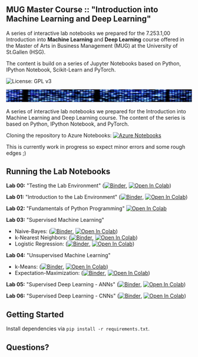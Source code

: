 ## MUG Master Course :: "Introduction into Machine Learning and Deep Learning"

A series of interactive lab notebooks we prepared for the 7.253.1,00 Introduction into **Machine Learning** and **Deep Learning** course offered in the Master of Arts in Business Management (MUG) at the University of St.Gallen (HSG). 

The content is build on a series of Jupyter Notebooks based on Python, IPython Notebook, Scikit-Learn and PyTorch.

![License: GPL v3](https://img.shields.io/badge/License-GPLv3-blue.svg)

![Course Banner](https://github.com/GitiHubi/courseMLDL/blob/master/banner.png)

A series of interactive lab notebooks we prepared for the Introduction into Machine Learning and Deep Learning course. The content of the series is based on Python, IPython Notebook, and PyTorch.

Cloning the repository to Azure Notebooks: [![Azure Notebooks](https://notebooks.azure.com/launch.png)](https://notebooks.azure.com/import/gh/GitiHubi/courseMLDL)

This is currently work in progress so expect minor errors and some rough edges ;)

## Running the Lab Notebooks

**Lab 00:** "Testing the Lab Environment" ([![Binder](https://mybinder.org/badge_logo.svg)](https://mybinder.org/v2/gh/GitiHubi/courseMLDL/master?filepath=lab_00%2Fmldl_lab_00.ipynb), [![Open In Colab](https://colab.research.google.com/assets/colab-badge.svg)](https://colab.research.google.com/github/GitiHubi/courseMLDL/blob/master/lab_00/mldl_lab_00.ipynb))

**Lab 01:** "Introduction to the Lab Environment" ([![Binder](https://mybinder.org/badge_logo.svg)](https://mybinder.org/v2/gh/GitiHubi/courseMLDL/master?filepath=lab_01%2Fmldl_lab_01.ipynb), [![Open In Colab](https://colab.research.google.com/assets/colab-badge.svg)](https://colab.research.google.com/github/GitiHubi/courseMLDL/blob/master/lab_01/mldl_colab_01.ipynb))

**Lab 02:** "Fundamentals of Python Programming" [![Open In Colab](https://colab.research.google.com/assets/colab-badge.svg)](https://colab.research.google.com/github/GitiHubi/courseMLDL/blob/master/lab_02/mldl_colab_02.ipynb)

**Lab 03:** "Supervised Machine Learning" 
- Naive-Bayes: ([![Binder](https://mybinder.org/badge_logo.svg)](https://mybinder.org/v2/gh/GitiHubi/courseMLDL/master?filepath=lab_03%2Fmldl_lab_03a.ipynb), [![Open In Colab](https://colab.research.google.com/assets/colab-badge.svg)](https://colab.research.google.com/github/GitiHubi/courseMLDL/blob/master/lab_03/mldl_colab_03a.ipynb))
- k-Nearest Neighbors: ([![Binder](https://mybinder.org/badge_logo.svg)](https://mybinder.org/v2/gh/GitiHubi/courseMLDL/master?filepath=lab_03%2Fmldl_lab_03b.ipynb), [![Open In Colab](https://colab.research.google.com/assets/colab-badge.svg)](https://colab.research.google.com/github/GitiHubi/courseMLDL/blob/master/lab_03/mldl_colab_03b.ipynb))
- Logistic Regression: ([![Binder](https://mybinder.org/badge_logo.svg)](https://mybinder.org/v2/gh/GitiHubi/courseMLDL/master?filepath=lab_07%2Fmldl_lab_07.ipynb), [![Open In Colab](https://colab.research.google.com/assets/colab-badge.svg)](https://colab.research.google.com/github/GitiHubi/courseMLDL/blob/master/lab_07/mldl_colab_07.ipynb))

**Lab 04:** "Unsupervised Machine Learning" 
- k-Means: ([![Binder](https://mybinder.org/badge_logo.svg)](https://mybinder.org/v2/gh/GitiHubi/courseMLDL/master?filepath=lab_04%2Fmldl_lab_04a.ipynb), [![Open In Colab](https://colab.research.google.com/assets/colab-badge.svg)](https://colab.research.google.com/github/GitiHubi/courseMLDL/blob/master/lab_04/mldl_colab_04a.ipynb))
- Expectation-Maximization: ([![Binder](https://mybinder.org/badge_logo.svg)](https://mybinder.org/v2/gh/GitiHubi/courseMLDL/master?filepath=lab_04%2Fmldl_lab_04b.ipynb), [![Open In Colab](https://colab.research.google.com/assets/colab-badge.svg)](https://colab.research.google.com/github/GitiHubi/courseMLDL/blob/master/lab_04/mldl_colab_04b.ipynb))

**Lab 05:** "Supervised Deep Learning - ANNs" ([![Binder](https://mybinder.org/badge_logo.svg)](https://mybinder.org/v2/gh/GitiHubi/courseMLDL/master?filepath=lab_05%2Fmldl_lab_05.ipynb), [![Open In Colab](https://colab.research.google.com/assets/colab-badge.svg)](https://colab.research.google.com/github/GitiHubi/courseMLDL/blob/master/lab_05/mldl_colab_05.ipynb))

**Lab 06:** "Supervised Deep Learning - CNNs" ([![Binder](https://mybinder.org/badge_logo.svg)](https://mybinder.org/v2/gh/GitiHubi/courseMLDL/master?filepath=lab_06%2Fmldl_lab_06.ipynb), [![Open In Colab](https://colab.research.google.com/assets/colab-badge.svg)](https://colab.research.google.com/github/GitiHubi/courseMLDL/blob/master/lab_06/mldl_colab_06.ipynb))

<!--

**Lab 06:** "Supervised Deep Learning - CNNs" (CPU: [![Open In Colab](https://colab.research.google.com/assets/colab-badge.svg)](https://colab.research.google.com/github/GitiHubi/courseMLDL/blob/master/lab_06/mldl_colab_06.ipynb)) (GPU: [![Open In Colab](https://colab.research.google.com/assets/colab-badge.svg)](https://colab.research.google.com/github/GitiHubi/courseMLDL/blob/master/lab_06/mldl_colab_06_gpu.ipynb))
-->

## Getting Started

Install dependencies via `pip install -r requirements.txt`.

## Questions?
